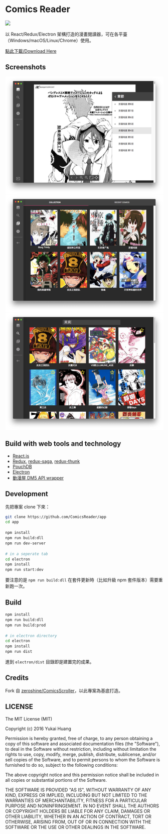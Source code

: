 # Comics Reader

<img src="http://i.imgur.com/tHWdF5a.png" width="200">

以 React/Redux/Electron 架構打造的漫畫閱讀器，可在各平臺（Windows/macOS/Linux/Chrome）使用。

[點此下載/Download Here](https://github.com/ComicsReader/app/releases/latest)

## Screenshots

<img src="docs/images/reader.png?" alt="">

<img src="docs/images/collection.png?" alt="">

<img src="docs/images/search.png?" alt="">

## Build with web tools and technology

* [React.js](https://github.com/facebook/react)
* [Redux](https://github.com/reactjs/redux), [redux-saga](https://github.com/yelouafi/redux-saga), [redux-thunk](https://github.com/gaearon/redux-thunk)
* [PouchDB](https://pouchdb.com/)
* [Electron](http://electron.atom.io/)
* [動漫屋 DM5 API wrapper](https://github.com/ComicsReader/comics-dm5)

## Development

先把專案 clone 下來：

```bash
git clone https://github.com/ComicsReader/app
cd app

npm install
npm run build:dll
npm run dev-server

# in a seperate tab
cd electron
npm install
npm run start:dev
```

要注意的是 `npm run build:dll` 在套件更新時（比如升級 npm 套件版本）需要重新跑一次。

## Build

```bash
npm install
npm run build:dll
npm run build:prod

# in electron directory
cd electron
npm install
npm run dist
```

進到 `electron/dist` 目錄即是建置完的成果。

## Credits

Fork 自 [zeroshine/ComicsScroller](https://github.com/zeroshine/ComicsScroller)，以此專案為基底打造。


## LICENSE

The MIT License (MIT)

Copyright (c) 2016 Yukai Huang

Permission is hereby granted, free of charge, to any person obtaining a copy of this software and associated documentation files (the "Software"), to deal in the Software without restriction, including without limitation the rights to use, copy, modify, merge, publish, distribute, sublicense, and/or sell copies of the Software, and to permit persons to whom the Software is furnished to do so, subject to the following conditions:

The above copyright notice and this permission notice shall be included in all copies or substantial portions of the Software.

THE SOFTWARE IS PROVIDED "AS IS", WITHOUT WARRANTY OF ANY KIND, EXPRESS OR IMPLIED, INCLUDING BUT NOT LIMITED TO THE WARRANTIES OF MERCHANTABILITY, FITNESS FOR A PARTICULAR PURPOSE AND NONINFRINGEMENT. IN NO EVENT SHALL THE AUTHORS OR COPYRIGHT HOLDERS BE LIABLE FOR ANY CLAIM, DAMAGES OR OTHER LIABILITY, WHETHER IN AN ACTION OF CONTRACT, TORT OR OTHERWISE, ARISING FROM, OUT OF OR IN CONNECTION WITH THE SOFTWARE OR THE USE OR OTHER DEALINGS IN THE SOFTWARE.
